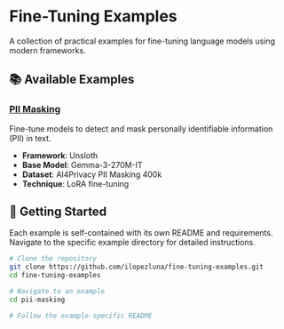 # Fine-Tuning Examples

A collection of practical examples for fine-tuning language models using modern frameworks.

## 📚 Available Examples

### [PII Masking](./pii-masking/README.md)
Fine-tune models to detect and mask personally identifiable information (PII) in text.
- **Framework**: Unsloth
- **Base Model**: Gemma-3-270M-IT
- **Dataset**: AI4Privacy PII Masking 400k
- **Technique**: LoRA fine-tuning

## 🚀 Getting Started

Each example is self-contained with its own README and requirements. Navigate to the specific example directory for detailed instructions.

```bash
# Clone the repository
git clone https://github.com/ilopezluna/fine-tuning-examples.git
cd fine-tuning-examples

# Navigate to an example
cd pii-masking

# Follow the example-specific README
```
